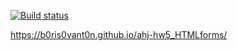[![Build status](https://ci.appveyor.com/api/projects/status/frlfo7udekyqptd5/branch/main?svg=true)](https://ci.appveyor.com/project/b0ris0vant0n/ahj-hw4-tests/branch/main)

https://b0ris0vant0n.github.io/ahj-hw5_HTMLforms/
